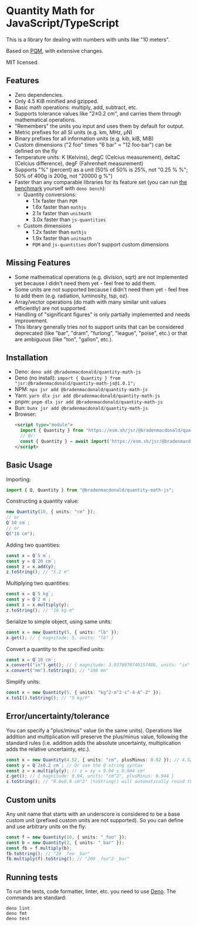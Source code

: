 # Quantity Math for JavaScript/TypeScript

This is a library for dealing with numbers with units like "10 meters".

Based on [PQM](https://github.com/GhostWrench/pqm), with extensive changes.

MIT licensed.

## Features

- Zero dependencies.
- Only 4.5 KiB minified and gzipped.
- Basic math operations: multiply, add, subtract, etc.
- Supports tolerance values like "2±0.2 cm", and carries them through mathematical operations.
- "Remembers" the units you input and uses them by default for output.
- Metric prefixes for all SI units (e.g. km, MHz, μN)
- Binary prefixes for all information units (e.g. kib, kiB, MiB)
- Custom dimensions ("2 foo" times "6 bar" = "12 foo⋅bar") can be defined on the fly
- Temperature units: K (Kelvins), degC (Celcius measurement), deltaC (Celcius difference), degF (Fahrenheit measurement)
- Supports "%" (percent) as a unit (50% of 50% is 25%, not "0.25 % %"; 50% of 400g is 200g, not "20000 g %")
- Faster than any comparable libraries for its feature set (you can run [the benchmark](./tests/benchmark.bench.ts)
  yourself with `deno bench`):
  - Quantity conversions:
    - 1.1x faster than `PQM`
    - 1.6x faster than `mathjs`
    - 2.1x faster than `unitmath`
    - 3.0x faster than `js-quantities`
  - Custom dimensions
    - 1.2x faster than `mathjs`
    - 1.9x faster than `unitmath`
    - `PQM` and `js-quantities` don't support custom dimensions

## Missing Features

- Some mathematical operations (e.g. division, sqrt) are not implemented yet because I didn't need them yet - feel free
  to add them.
- Some units are not supported because I didn't need them yet - feel free to add them (e.g. radiation, luminosity, tsp,
  oz).
- Array/vector operations (do math with many similar unit values efficiently) are not supported.
- Handling of "significant figures" is only partially implemented and needs improvement.
- This library generally tries _not_ to support units that can be considered deprecated (like "bar", "dram", "furlong",
  "league", "poise", etc.) or that are ambiguous (like "ton", "gallon", etc.).

## Installation

- Deno: `deno add @bradenmacdonald/quantity-math-js`
- Deno (no install): `import { Quantity } from "jsr:@bradenmacdonald/quantity-math-js@1.0.1";`
- NPM: `npx jsr add @bradenmacdonald/quantity-math-js`
- Yarn: `yarn dlx jsr add @bradenmacdonald/quantity-math-js`
- pnpm: `pnpm dlx jsr add @bradenmacdonald/quantity-math-js`
- Bun: `bunx jsr add @bradenmacdonald/quantity-math-js`
- Browser:
  ```html
  <script type="module">
    import { Quantity } from "https://esm.sh/jsr/@bradenmacdonald/quantity-math-js@1.0.1";
    // Or:
    const { Quantity } = await import('https://esm.sh/jsr/@bradenmacdonald/quantity-math-js@1.0.1');
  </script>
  ```

## Basic Usage

Importing:

```ts
import { Q, Quantity } from "@bradenmacdonald/quantity-math-js";
```

Constructing a quantity value:

```ts
new Quantity(10, { units: "cm" });
// or
Q`10 cm`;
// or
Q("10 cm");
```

Adding two quantities:

```ts
const x = Q`5 m`;
const y = Q`20 cm`;
const z = x.add(y);
z.toString(); // "5.2 m"
```

Multiplying two quantities:

```ts
const x = Q`5 kg`;
const y = Q`2 m`;
const z = x.multiply(y);
z.toString(); // "10 kg⋅m"
```

Serialize to simple object, using same units:

```ts
const x = new Quantity(5, { units: "lb" });
x.get(); // { magnitude: 5, units: "lb" }
```

Convert a quantity to the specified units:

```ts
const x = Q`10 cm`;
x.convert("in").get(); // { magnitude: 3.9370078740157486, units: "in" }
x.convert("mm").toString(); // "100 mm"
```

Simplify units:

```ts
const x = new Quantity(5, { units: "kg^2⋅m^2⋅s^-4⋅A^-2" });
x.toSI().toString(); // "5 kg/F"
```

## Error/uncertainty/tolerance

You can specify a "plus/minus" value (in the same units). Operations like addition and multiplication will preserve the
plus/minus value, following the standard rules (i.e. addition adds the absolute uncertainty, multiplication adds the
relative uncertainty, etc.).

```ts
const x = new Quantity(4.52, { units: "cm", plusMinus: 0.02 }); // 4.52±0.02 cm
const y = Q`2±0.2 cm`; // Or use the Q string syntax
const z = x.multiply(y); // z = xy = 9.04 ± 0.944 cm²
z.get(); // { magnitude: 9.04, units: "cm^2", plusMinus: 0.944 }
z.toString(); // "9.0±0.9 cm^2" (toString() will automatically round the output)
```

## Custom units

Any unit name that starts with an underscore is considered to be a base custom unit (prefixed custom units are not
supported). So you can define and use arbitrary units on the fly:

```ts
const f = new Quantity(10, { units: "_foo" });
const b = new Quantity(2, { units: "_bar" });
const fb = f.multiply(b);
fb.toString(); // "20 _foo⋅_bar"
fb.multiply(f).toString(); // "200 _foo^2⋅_bar"
```

## Running tests

To run the tests, code formatter, linter, etc. you need to use [Deno](https://deno.com/). The commands are standard:

    deno lint
    deno fmt
    deno test
